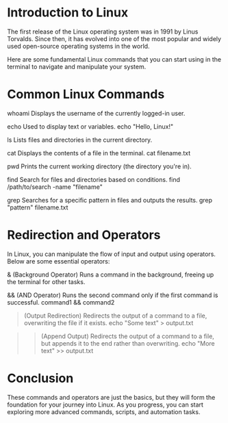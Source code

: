 # Introduction to Linux

The first release of the Linux operating system was in 1991 by Linus Torvalds. Since then, it has evolved into one of the most popular and widely used open-source operating systems in the world.

Here are some fundamental Linux commands that you can start using in the terminal to navigate and manipulate your system.

# Common Linux Commands

whoami
Displays the username of the currently logged-in user.

echo
Used to display text or variables.
echo "Hello, Linux!"

ls
Lists files and directories in the current directory.

cat
Displays the contents of a file in the terminal.
cat filename.txt

pwd
Prints the current working directory (the directory you're in).

find
Search for files and directories based on conditions.
find /path/to/search -name "filename"

grep
Searches for a specific pattern in files and outputs the results.
grep "pattern" filename.txt


# Redirection and Operators
In Linux, you can manipulate the flow of input and output using operators. Below are some essential operators:

& (Background Operator)
Runs a command in the background, freeing up the terminal for other tasks.

&& (AND Operator)
Runs the second command only if the first command is successful.
command1 && command2

> (Output Redirection)
Redirects the output of a command to a file, overwriting the file if it exists.
echo "Some text" > output.txt


>> (Append Output)
Redirects the output of a command to a file, but appends it to the end rather than overwriting.
echo "More text" >> output.txt


# Conclusion
These commands and operators are just the basics, but they will form the foundation for your journey into Linux. As you progress, you can start exploring more advanced commands, scripts, and automation tasks.